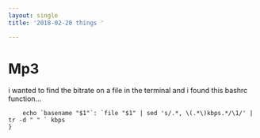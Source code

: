 ```yaml
---
layout: single
title: '2018-02-20 things '

---
```


# Mp3
i wanted to find the bitrate on a file in the terminal and i found this bashrc function...

```bitrate () {
    echo `basename "$1"`: `file "$1" | sed 's/.*, \(.*\)kbps.*/\1/' | tr -d " " ` kbps
}
```
